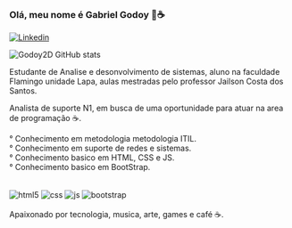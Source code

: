 ### Olá, meu nome é Gabriel Godoy 👋☕

[![Linkedin](https://img.shields.io/badge/LinkedIn-0077B5?style=for-the-badge&logo=linkedin&logoColor=white)](https://www.linkedin.com/in/gabriel-g-domingues/)

![Godoy2D GitHub stats](https://github-readme-stats.vercel.app/api?username=Godoy2D&show_icons=true&theme=synthwave)


Estudante de Analise e desonvolvimento de sistemas, aluno na faculdade Flamingo unidade Lapa, aulas mestradas pelo professor Jailson Costa dos Santos.

Analista de suporte N1, em busca de uma oportunidade para atuar na area de programação ☕.

° Conhecimento em metodologia metodologia ITIL.<br>
° Conhecimento em suporte de redes e sistemas. <br>
° Conhecimento basico em HTML, CSS e JS. <br>
° Conhecimento basico em BootStrap. <br>

<div style="display: inline_block"><br>
    <img align="center" alt="html5" src="https://img.shields.io/badge/HTML5-E34F26?style=for-the-badge&logo=html5&logoColor=white">
    <img align="center" alt="css" src="https://img.shields.io/badge/CSS3-1572B6?style=for-the-badge&logo=css3&logoColor=white">
    <img align="center" alt="js" src="https://img.shields.io/badge/JavaScript-323330?style=for-the-badge&logo=javascript&logoColor=F7DF1E">
    <img align="center" alt="bootstrap" src="https://img.shields.io/badge/Bootstrap-563D7C?style=for-the-badge&logo=bootstrap&logoColor=white">
</div>
<br>
Apaixonado por tecnologia, musica, arte, games e café ☕.
